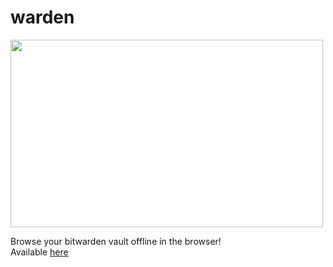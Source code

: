 # warden
<img src="https://github.com/thewh1teagle/warden/assets/61390950/101ee841-ab6f-4364-8afe-2528ffe2ad6c" width="500px" height="300px" />

Browse your bitwarden vault offline in the browser!  
Available [here](https://thewh1teagle.github.io/warden)

